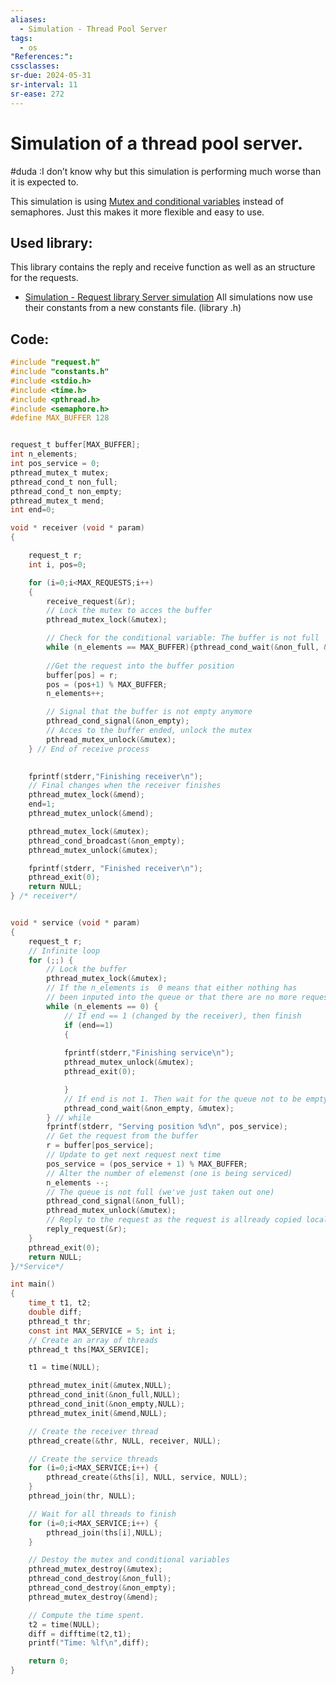 ```yaml
---
aliases:
  - Simulation - Thread Pool Server
tags:
  - os
"References:": 
cssclasses: 
sr-due: 2024-05-31
sr-interval: 11
sr-ease: 272
---
```

# Simulation of a thread pool server. 
#duda :I don’t know why but this simulation is performing much worse than it is expected to. 

This simulation is using [Mutex and conditional variables](20240504%20-%20162315%20-%20Mutex%20and%20conditional%20variables.md) instead of semaphores. Just this makes it more flexible and easy to use. 
## Used library: 
This library contains the reply and receive function as well as an structure for the requests.
+ [Simulation - Request library Server simulation](20240509%20-%20155259%20-%20Simulation%20-%20Request%20library%20Server%20simulation.md)
All simulations now use their constants from a new constants file. (library .h)
## Code: 

```c
#include "request.h"
#include "constants.h"
#include <stdio.h>
#include <time.h>
#include <pthread.h>
#include <semaphore.h>
#define MAX_BUFFER 128


request_t buffer[MAX_BUFFER];
int n_elements;
int pos_service = 0;
pthread_mutex_t mutex;
pthread_cond_t non_full;
pthread_cond_t non_empty;
pthread_mutex_t mend;
int end=0;

void * receiver (void * param)
{

    request_t r;
    int i, pos=0;

    for (i=0;i<MAX_REQUESTS;i++)
    {
        receive_request(&r);
        // Lock the mutex to acces the buffer
        pthread_mutex_lock(&mutex);

        // Check for the conditional variable: The buffer is not full
        while (n_elements == MAX_BUFFER){pthread_cond_wait(&non_full, &mutex);}
        
        //Get the request into the buffer position 
        buffer[pos] = r;
        pos = (pos+1) % MAX_BUFFER;
        n_elements++;

        // Signal that the buffer is not empty anymore
        pthread_cond_signal(&non_empty);
        // Acces to the buffer ended, unlock the mutex
        pthread_mutex_unlock(&mutex);
    } // End of receive process

    
    fprintf(stderr,"Finishing receiver\n");
    // Final changes when the receiver finishes
    pthread_mutex_lock(&mend);
    end=1;
    pthread_mutex_unlock(&mend);

    pthread_mutex_lock(&mutex);
    pthread_cond_broadcast(&non_empty);
    pthread_mutex_unlock(&mutex);

    fprintf(stderr, "Finished receiver\n");
    pthread_exit(0);
    return NULL;
} /* receiver*/


void * service (void * param)
{
    request_t r;
    // Infinite loop
    for (;;) {
        // Lock the buffer
        pthread_mutex_lock(&mutex);
        // If the n_elements is  0 means that either nothing has 
        // been inputed into the queue or that there are no more requests.
        while (n_elements == 0) {
            // If end == 1 (changed by the receiver), then finish
            if (end==1) 
            {
            
            fprintf(stderr,"Finishing service\n");
            pthread_mutex_unlock(&mutex);
            pthread_exit(0);

            }
            // If end is not 1. Then wait for the queue not to be empty
            pthread_cond_wait(&non_empty, &mutex);
        } // while
        fprintf(stderr, "Serving position %d\n", pos_service);
        // Get the request from the buffer
        r = buffer[pos_service];
        // Update to get next request next time
        pos_service = (pos_service + 1) % MAX_BUFFER;
        // Alter the number of elemenst (one is being serviced)
        n_elements --;
        // The queue is not full (we've just taken out one)
        pthread_cond_signal(&non_full);
        pthread_mutex_unlock(&mutex);
        // Reply to the request as the request is allready copied locally.
        reply_request(&r);
    }
    pthread_exit(0);
    return NULL;
}/*Service*/

int main()
{
    time_t t1, t2;
    double diff;
    pthread_t thr;
    const int MAX_SERVICE = 5; int i;
    // Create an array of threads
    pthread_t ths[MAX_SERVICE];

    t1 = time(NULL);

    pthread_mutex_init(&mutex,NULL);
    pthread_cond_init(&non_full,NULL);
    pthread_cond_init(&non_empty,NULL);
    pthread_mutex_init(&mend,NULL);

    // Create the receiver thread
    pthread_create(&thr, NULL, receiver, NULL);

    // Create the service threads
    for (i=0;i<MAX_SERVICE;i++) {
        pthread_create(&ths[i], NULL, service, NULL);
    }
    pthread_join(thr, NULL);

    // Wait for all threads to finish
    for (i=0;i<MAX_SERVICE;i++) {
        pthread_join(ths[i],NULL);
    }

    // Destoy the mutex and conditional variables
    pthread_mutex_destroy(&mutex);
    pthread_cond_destroy(&non_full);
    pthread_cond_destroy(&non_empty);
    pthread_mutex_destroy(&mend);

    // Compute the time spent.
    t2 = time(NULL);
    diff = difftime(t2,t1);
    printf("Time: %lf\n",diff);

    return 0;
}


```
